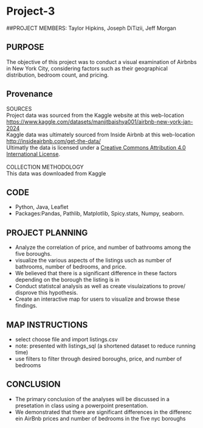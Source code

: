 # Project-3

##PROJECT MEMBERS:
Taylor Hipkins, Joseph DiTizii, Jeff Morgan

## PURPOSE 
The objective of this project was to conduct a visual examination of Airbnbs in New York City, considering factors such as their geographical distribution, bedroom count, and pricing.

## Provenance
SOURCES <br>
<a/>
 Project data was sourced from the Kaggle website at this web-location https://www.kaggle.com/datasets/manjitbaishya001/airbnb-new-york-jan-2024
<br>
Kaggle data was ultimately sourced from Inside Airbnb at this web-location http://insideairbnb.com/get-the-data/
<br>
Ultimatly the data is licensed under a [Creative Commons Attribution 4.0 International License](https://creativecommons.org/licenses/by/4.0/).
<br>
<br>
COLLECTION METHODOLOGY
<br>
This data was downloaded from Kaggle

##  CODE

- Python, Java, Leaflet 
- Packages:Pandas, Pathlib, Matplotlib, Spicy.stats, Numpy, seaborn.

## PROJECT PLANNING
- Analyze the correlation of price, and number of bathrooms among the five boroughs.
- visualize the various aspects of the listings usch as number of bathrooms, number of bedrooms, and price.
- We believed that there is a significant difference in these factors depending on the borough the listing is in
- Conduct statistcal analysis as well as create visulaizations to prove/ disprove this hypothesis.
- Create an interactive map for users to visualize and browse these findings.

## MAP INSTRUCTIONS
- select choose file and import listings.csv
- note: presented with listings_sql (a shortened dataset to reduce running time)
- use filters to filter through desired boroughs, price, and number of bedrooms

## CONCLUSION

 - The primary conclusion of the analyses will be discussed in a presetation in class using a powerpoint presentation.
 - We demonstrated that there are significant differences in the differenc ein AirBnb prices and number of bedrooms in the five nyc boroughs 


